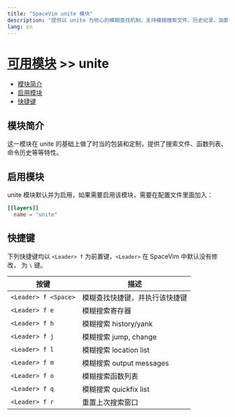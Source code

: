 ```yaml
---
title: "SpaceVim unite 模块"
description: "提供以 unite 为核心的模糊查找机制，支持模糊搜索文件、历史纪录、函数列表等。"
lang: cn
---
```


# [可用模块](../) >> unite

<!-- vim-markdown-toc GFM -->

- [模块简介](#模块简介)
- [启用模块](#启用模块)
- [快捷键](#快捷键)

<!-- vim-markdown-toc -->

## 模块简介

这一模块在 unite 的基础上做了时当的包装和定制，提供了搜索文件、函数列表、
命令历史等等特性。

## 启用模块

unite 模块默认并为启用，如果需要启用该模块，需要在配置文件里面加入：

```toml
[[layers]]
  name = "unite"
```

## 快捷键

下列快捷键均以 `<Leader> f` 为前置键，`<Leader>` 在 SpaceVim 中默认没有修改，
为 `\` 键。

| 按键                 | 描述                           |
| -------------------- | ------------------------------ |
| `<Leader> f <Space>` | 模糊查找快捷键，并执行该快捷键 |
| `<Leader> f e`       | 模糊搜索寄存器                 |
| `<Leader> f h`       | 模糊搜索 history/yank          |
| `<Leader> f j`       | 模糊搜索 jump, change          |
| `<Leader> f l`       | 模糊搜索 location list         |
| `<Leader> f m`       | 模糊搜索 output messages       |
| `<Leader> f o`       | 模糊搜索函数列表               |
| `<Leader> f q`       | 模糊搜索 quickfix list         |
| `<Leader> f r`       | 重置上次搜索窗口               |
